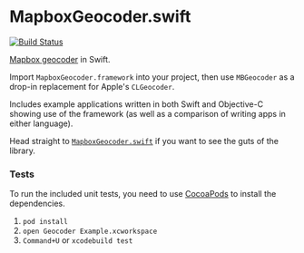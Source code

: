 MapboxGeocoder.swift
====================

[![Build Status](https://www.bitrise.io/app/6cae401ec4c1d406.svg?token=MJnXK0c2x2tmTnmHSPtcFA&branch=master)](https://www.bitrise.io/app/6cae401ec4c1d406)

[Mapbox geocoder](https://www.mapbox.com/developers/api/geocoding/) in Swift. 

Import `MapboxGeocoder.framework` into your project, then use `MBGeocoder` as a drop-in replacement for Apple's `CLGeocoder`.

Includes example applications written in both Swift and Objective-C showing use of the framework (as well as a comparison of writing apps in either language). 

Head straight to [`MapboxGeocoder.swift`](https://github.com/incanus/GeocoderExample/blob/master/MBGeocoder/MapboxGeocoder.swift) if you want to see the guts of the library. 

### Tests

To run the included unit tests, you need to use [CocoaPods](http://cocoapods.org) to install the dependencies. 

1. `pod install`
1. `open Geocoder Example.xcworkspace`
1. `Command+U` or `xcodebuild test`
